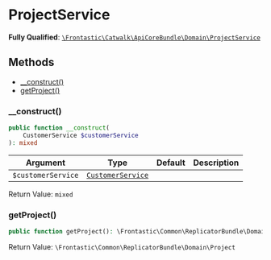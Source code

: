 #  ProjectService

**Fully Qualified**: [`\Frontastic\Catwalk\ApiCoreBundle\Domain\ProjectService`](../../../../src/php/ApiCoreBundle/Domain/ProjectService.php)

## Methods

* [__construct()](#__construct)
* [getProject()](#getproject)

### __construct()

```php
public function __construct(
    CustomerService $customerService
): mixed
```

Argument|Type|Default|Description
--------|----|-------|-----------
`$customerService`|[`CustomerService`](CustomerService.md)||

Return Value: `mixed`

### getProject()

```php
public function getProject(): \Frontastic\Common\ReplicatorBundle\Domain\Project
```

Return Value: `\Frontastic\Common\ReplicatorBundle\Domain\Project`

